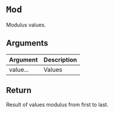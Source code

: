 # `Mod`

Modulus values.

## Arguments

| Argument | Description |
| -------- | ----------- |
| value... | Values      |

## Return

Result of values modulus from first to last.
